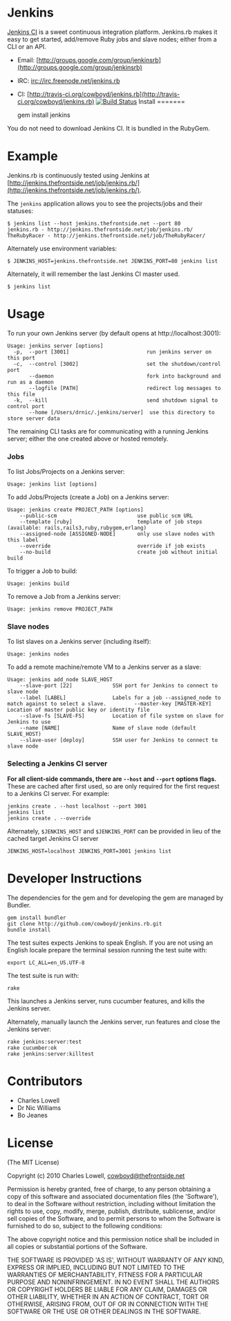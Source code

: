 Jenkins
======

[Jenkins CI](http://jenkins-ci.org/) is a sweet continuous integration
platform. Jenkins.rb makes it easy to get started, add/remove Ruby
jobs and slave nodes; either from a CLI or an API. 


  * Email: [http://groups.google.com/group/jenkinsrb](http://groups.google.com/group/jenkinsrb)
  * IRC:  [irc://irc.freenode.net/jenkins.rb](irc://irc.freenode.net/jenkins.rb)
  * CI: [http://travis-ci.org/cowboyd/jenkins.rb](http://travis-ci.org/cowboyd/jenkins.rb) [![Build Status](https://secure.travis-ci.org/cowboyd/jenkins.rb.png)](http://travis-ci.org/cowboyd/jenkins.rb)
Install
=======

    gem install jenkins

You do not need to download Jenkins CI. It is bundled in the RubyGem.

Example
=======

Jenkins.rb is continuously tested using Jenkins at [http://jenkins.thefrontside.net/job/jenkins.rb/](http://jenkins.thefrontside.net/job/jenkins.rb/).

The `jenkins` application allows you to see the projects/jobs and their statuses:

    $ jenkins list --host jenkins.thefrontside.net --port 80
    jenkins.rb - http://jenkins.thefrontside.net/job/jenkins.rb/
    TheRubyRacer - http://jenkins.thefrontside.net/job/TheRubyRacer/

Alternately use environment variables:

    $ JENKINS_HOST=jenkins.thefrontside.net JENKINS_PORT=80 jenkins list

Alternately, it will remember the last Jenkins CI master used.

    $ jenkins list

Usage
=====

To run your own Jenkins server (by default opens at http://localhost:3001):

    Usage: jenkins server [options]
      -p,  --port [3001]                         run jenkins server on this port
      -c,  --control [3002]                      set the shutdown/control port
           --daemon                              fork into background and run as a daemon
           --logfile [PATH]                      redirect log messages to this file
      -k,  --kill                                send shutdown signal to control port
           --home [/Users/drnic/.jenkins/server]  use this directory to store server data

The remaining CLI tasks are for communicating with a running Jenkins server; either the one created above or hosted remotely.

### Jobs

To list Jobs/Projects on a Jenkins server:

    Usage: jenkins list [options]

To add Jobs/Projects (create a Job) on a Jenkins server:

    Usage: jenkins create PROJECT_PATH [options]
        --public-scm                     	  use public scm URL
        --template [ruby]                	  template of job steps (available: rails,rails3,ruby,rubygem,erlang)
        --assigned-node [ASSIGNED-NODE]  	  only use slave nodes with this label
        --override                       	  override if job exists
        --no-build                       	  create job without initial build

To trigger a Job to build:

    Usage: jenkins build

To remove a Job from a Jenkins server:

    Usage: jenkins remove PROJECT_PATH

### Slave nodes

To list slaves on a Jenkins server (including itself):

    Usage: jenkins nodes

To add a remote machine/remote VM to a Jenkins server as a slave:

    Usage: jenkins add_node SLAVE_HOST
        --slave-port [22]          	  SSH port for Jenkins to connect to slave node
        --label [LABEL]            	  Labels for a job --assigned_node to match against to select a slave.         --master-key [MASTER-KEY]  	  Location of master public key or identity file
        --slave-fs [SLAVE-FS]      	  Location of file system on slave for Jenkins to use
        --name [NAME]              	  Name of slave node (default SLAVE_HOST)
        --slave-user [deploy]      	  SSH user for Jenkins to connect to slave node

### Selecting a Jenkins CI server

**For all client-side commands, there are `--host` and `--port` options flags.** These are cached after first used, so are only required for the first request to a Jenkins CI server. For example:

    jenkins create . --host localhost --port 3001
    jenkins list
    jenkins create . --override

Alternately, `$JENKINS_HOST` and `$JENKINS_PORT` can be provided in lieu of the cached target Jenkins CI server

    JENKINS_HOST=localhost JENKINS_PORT=3001 jenkins list


Developer Instructions
======================

The dependencies for the gem and for developing the gem are managed by Bundler.

    gem install bundler
    git clone http://github.com/cowboyd/jenkins.rb.git
    bundle install

The test suites expects Jenkins to speak English. If you are not using an
English locale prepare the terminal session running the test suite with:

    export LC_ALL=en_US.UTF-8

The test suite is run with:

    rake

This launches a Jenkins server, runs cucumber features, and kills the Jenkins server.

Alternately, manually launch the Jenkins server, run features and close the Jenkins server:

    rake jenkins:server:test
    rake cucumber:ok
    rake jenkins:server:killtest

Contributors
============

* Charles Lowell
* Dr Nic Williams
* Bo Jeanes

License
=======

(The MIT License)

Copyright (c) 2010 Charles Lowell, cowboyd@thefrontside.net

Permission is hereby granted, free of charge, to any person obtaining
a copy of this software and associated documentation files (the
'Software'), to deal in the Software without restriction, including
without limitation the rights to use, copy, modify, merge, publish,
distribute, sublicense, and/or sell copies of the Software, and to
permit persons to whom the Software is furnished to do so, subject to
the following conditions:

The above copyright notice and this permission notice shall be
included in all copies or substantial portions of the Software.

THE SOFTWARE IS PROVIDED 'AS IS', WITHOUT WARRANTY OF ANY KIND,
EXPRESS OR IMPLIED, INCLUDING BUT NOT LIMITED TO THE WARRANTIES OF
MERCHANTABILITY, FITNESS FOR A PARTICULAR PURPOSE AND NONINFRINGEMENT.
IN NO EVENT SHALL THE AUTHORS OR COPYRIGHT HOLDERS BE LIABLE FOR ANY
CLAIM, DAMAGES OR OTHER LIABILITY, WHETHER IN AN ACTION OF CONTRACT,
TORT OR OTHERWISE, ARISING FROM, OUT OF OR IN CONNECTION WITH THE
SOFTWARE OR THE USE OR OTHER DEALINGS IN THE SOFTWARE.
